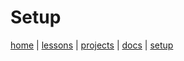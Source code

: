 # Setup

[home](../README.md) | [lessons](../lessons/README.md) | [projects](../projects/README.md) | [docs](../docs/README.md) | [setup](README.md)
